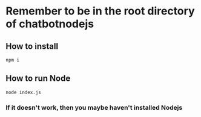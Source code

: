 # Remember to be in the root directory of chatbotnodejs

## How to install
```
npm i
```

## How to run Node
```
node index.js
```

### If it doesn't work, then you maybe haven't installed Nodejs